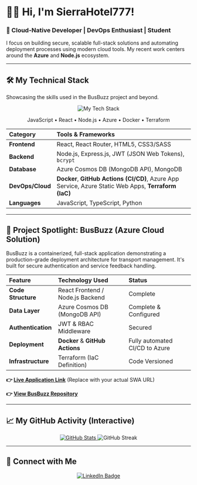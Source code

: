 # 🧑‍💻 Hi, I'm SierraHotel777!

### 📍 Cloud-Native Developer | DevOps Enthusiast | Student

I focus on building secure, scalable full-stack solutions and automating deployment processes using modern cloud tools. My recent work centers around the **Azure** and **Node.js** ecosystem.

***

## 🛠️ My Technical Stack

Showcasing the skills used in the BusBuzz project and beyond.

<div align="center">
  <img src="https://skillicons.dev/icons?i=js,react,nodejs,express,mongodb,azure,docker,terraform,githubactions,git" alt="My Tech Stack" /><br>
  
  <p>JavaScript • React • Node.js • Azure • Docker • Terraform</p>

</div>

| Category | Tools & Frameworks |
| :--- | :--- |
| **Frontend** | React, React Router, HTML5, CSS3/SASS |
| **Backend** | Node.js, Express.js, JWT (JSON Web Tokens), `bcrypt` |
| **Database** | Azure Cosmos DB (MongoDB API), MongoDB |
| **DevOps/Cloud** | **Docker**, **GitHub Actions (CI/CD)**, Azure App Service, Azure Static Web Apps, **Terraform (IaC)** |
| **Languages** | JavaScript, TypeScript, Python |

---

## 🎯 Project Spotlight: BusBuzz (Azure Cloud Solution)

BusBuzz is a containerized, full-stack application demonstrating a production-grade deployment architecture for transport management. It's built for secure authentication and service feedback handling.

| Feature | Technology Used | Status |
| :--- | :--- | :--- |
| **Code Structure** | React Frontend / Node.js Backend | Complete |
| **Data Layer** | Azure Cosmos DB (MongoDB API) | Complete & Configured |
| **Authentication** | JWT & RBAC Middleware | Secured |
| **Deployment** | **Docker** & **GitHub Actions** | Fully automated CI/CD to Azure |
| **Infrastructure** | Terraform (IaC Definition) | Code Versioned |

**👉 [Live Application Link](https://busbuzz-frontend.azurestaticapps.net)** (Replace with your actual SWA URL)

**👉 [View BusBuzz Repository](https://github.com/sierrahotel777/BusBuzz)**

---

## 📈 My GitHub Activity (Interactive)

<div align="center">
  <a href="https://github.com/sierrahotel777">
    <img src="https://github-readme-stats.vercel.app/api?username=sierrahotel777&show_icons=true&theme=dark&include_all_commits=true&count_private=true&hide_border=true" alt="GitHub Stats" />
  </a>
  
  <img src="https://github-readme-streak-stats.demolab.com/?user=sierrahotel777&theme=dark&hide_border=true" alt="GitHub Streak" />
</div>

---

## 🤝 Connect with Me

<div align="center">
  <a href="https://in.linkedin.com/in/sanjeevan-hari" target="_blank">
    <img src="https://img.shields.io/badge/LinkedIn-0077B5?style=for-the-badge&logo=linkedin&logoColor=white" alt="LinkedIn Badge"/>
  </a>
</div>
